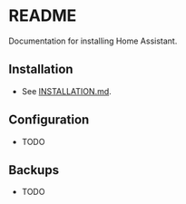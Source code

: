 # README

Documentation for installing Home Assistant.

## Installation

- See [INSTALLATION.md](INSTALLATION.md).

## Configuration

- TODO

## Backups

- TODO
